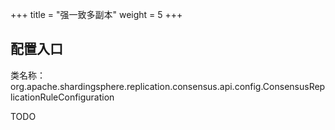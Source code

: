 +++
title = "强一致多副本"
weight = 5
+++

## 配置入口

类名称：org.apache.shardingsphere.replication.consensus.api.config.ConsensusReplicationRuleConfiguration

TODO
